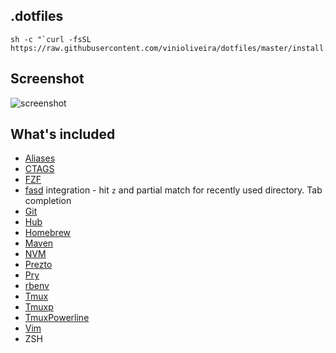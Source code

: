 ## .dotfiles

    sh -c "`curl -fsSL https://raw.githubusercontent.com/vinioliveira/dotfiles/master/install.sh`"

## Screenshot
![screenshot](https://image.prntscr.com/image/dtDNFeY_Sxe0jYJxxZZG1A.png)

## What's included

* [Aliases](https://github.com/vinioliveira/dotfiles/blob/master/zsh/aliases.zsh)
* [CTAGS](http://ctags.sourceforge.net/)
* [FZF](https://github.com/junegunn/fzf)
* [fasd](https://github.com/clvv/fasd) integration - hit `z` and partial match for recently used directory. Tab completion 
* [Git](https://git-scm.com)
* [Hub](https://github.com/github/hub)
* [Homebrew](https://brew.sh/)
* [Maven](https://maven.apache.org)
* [NVM](https://github.com/creationix/nvm) 
* [Prezto](https://github.com/sorin-ionescu/prezto)
* [Pry](https://github.com/pry/pry)
* [rbenv](https://github.com/rbenv/rbenv)
* [Tmux](https://tmux.github.io)
* [Tmuxp](https://github.com/tony/tmuxp)
* [TmuxPowerline](https://github.com/ColinHebert/TmuxPowerline)
* [Vim](https://github.com/vinioliveira/dotfiles/blob/master/vim/README.md)
* ZSH


